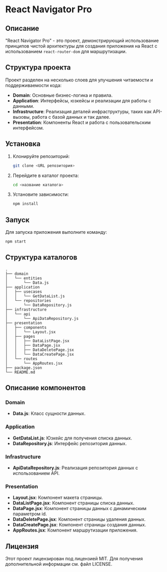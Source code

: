 # React Navigator Pro

## Описание
"React Navigator Pro" - это проект, демонстрирующий использование принципов чистой архитектуры для создания приложения на React с использованием `react-router-dom` для маршрутизации.

## Структура проекта
Проект разделен на несколько слоев для улучшения читаемости и поддерживаемости кода:

- **Domain**: Основные бизнес-логика и правила.
- **Application**: Интерфейсы, юзкейсы и реализации для работы с данными.
- **Infrastructure**: Реализация деталей инфраструктуры, таких как API-вызовы, работа с базой данных и так далее.
- **Presentation**: Компоненты React и работа с пользовательским интерфейсом.

## Установка
1. Клонируйте репозиторий:
    ```bash
    git clone <URL репозитория>
    ```
2. Перейдите в каталог проекта:
    ```bash
    cd <название каталога>
    ```
3. Установите зависимости:
    ```bash
    npm install
    ```

## Запуск
Для запуска приложения выполните команду:
```bash
npm start
```

## Структура каталогов
```plaintext
.
├── domain
│   └── entities
│       └── Data.js
├── application
│   ├── usecases
│   │   └── GetDataList.js
│   └── repositories
│       └── DataRepository.js
├── infrastructure
│   └── api
│       └── ApiDataRepository.js
├── presentation
│   ├── components
│   │   └── Layout.jsx
│   ├── pages
│   │   ├── DataListPage.jsx
│   │   ├── DataPage.jsx
│   │   ├── DataDeletePage.jsx
│   │   └── DataCreatePage.jsx
│   └── routes
│       └── AppRoutes.jsx
├── package.json
└── README.md
```

## Описание компонентов
### Domain
- **Data.js**: Класс сущности данных.

### Application
- **GetDataList.js**: Юзкейс для получения списка данных.
- **DataRepository.js**: Интерфейс репозитория данных.

### Infrastructure
- **ApiDataRepository.js**: Реализация репозитория данных с использованием API.

### Presentation
- **Layout.jsx**: Компонент макета страницы.
- **DataListPage.jsx**: Компонент страницы списка данных.
- **DataPage.jsx**: Компонент страницы данных с динамическим параметром id.
- **DataDeletePage.jsx**: Компонент страницы удаления данных.
- **DataCreatePage.jsx**: Компонент страницы создания данных.
- **AppRoutes.jsx**: Компонент маршрутизации приложения.

## Лицензия
Этот проект лицензирован под лицензией MIT. Для получения дополнительной информации см. файл LICENSE.
```
